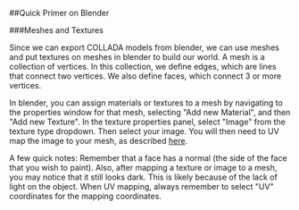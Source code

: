##Quick Primer on Blender

###Meshes and Textures

Since we can export COLLADA models from blender, we can use meshes and put textures on meshes in blender to build our world. A mesh is a collection of vertices. In this collection, we define edges, which are lines that connect two vertices. We also define faces, which connect 3 or more vertices.

In blender, you can assign materials or textures to a mesh by navigating to the properties window for that mesh, selecting "Add new Material", and then "Add new Texture". In the texture properties panel, select "Image" from the texture type dropdown. Then select your image. You will then need to UV map the image to your mesh, as described [here](http://wiki.blender.org/index.php/Doc:2.6/Manual/Textures/Mapping/UV/Unwrapping).

A few quick notes: Remember that a face has a normal (the side of the face that you wish to paint). Also, after mapping a texture or image to a mesh, you may notice that it still looks dark. This is likely because of the lack of light on the object. When UV mapping, always remember to select "UV" coordinates for the mapping coordinates.
